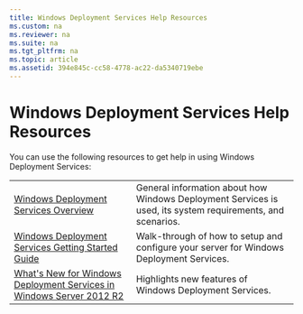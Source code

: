 ```yaml
---
title: Windows Deployment Services Help Resources
ms.custom: na
ms.reviewer: na
ms.suite: na
ms.tgt_pltfrm: na
ms.topic: article
ms.assetid: 394e845c-cc58-4778-ac22-da5340719ebe
---
```

# Windows Deployment Services Help Resources
You can use the following resources to get help in using Windows Deployment Services:  
  
|||  
|-|-|  
|[Windows Deployment Services Overview](http://technet.microsoft.com/library/hh831764.aspx)|General information about how Windows Deployment Services is used, its system requirements, and scenarios.|  
|[Windows Deployment Services Getting Started Guide](http://technet.microsoft.com/library/jj648426.aspx)|Walk\-through of how to setup and configure your server for Windows Deployment Services.|  
|[What's New for Windows Deployment Services in Windows Server 2012 R2](http://technet.microsoft.com/library/dn281955.aspx)|Highlights new features of Windows Deployment Services.|  
  
